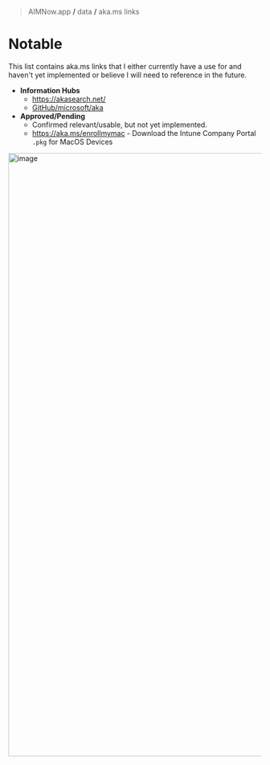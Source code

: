 > AIMNow.app **/** data **/** aka.ms links

# Notable

This list contains aka.ms links that I either currently have a use for and haven't yet implemented or believe I will need to reference in the future.

- **Information Hubs**
  - https://akasearch.net/
  - [GitHub/microsoft/aka](https://github.com/microsoft/aka/blob/main/README.md)
- **Approved/Pending**
  - Confirmed relevant/usable, but not yet implemented.
  - https://aka.ms/enrollmymac - Download the Intune Company Portal `.pkg` for MacOS Devices

<img width="1200" alt="image" src="https://github.com/johngagefaulkner/aimnow.app/assets/46038619/4d4a5214-178c-460e-9e52-d4027b1c750c">
